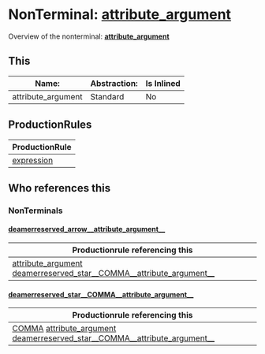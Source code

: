 # NonTerminal: **[attribute_argument](./attribute_argument.md)**

Overview of the nonterminal: **[attribute_argument](./attribute_argument.md)**



## This

| Name:                | Abstraction:    | Is Inlined |
| -------------------- | --------------- | ---------- |
| attribute_argument | Standard | No |



## ProductionRules

| ProductionRule |
| ---- |
| [expression](./expression.md)  |




## Who references this

### NonTerminals


#### [deamerreserved_arrow__attribute_argument__](./../Grammar/deamerreserved_arrow__attribute_argument__.md)

| Productionrule referencing this                      |
| ---------------------------------------------------- |
| [attribute_argument](./attribute_argument.md) [deamerreserved_star__COMMA__attribute_argument__](./deamerreserved_star__COMMA__attribute_argument__.md)  |


#### [deamerreserved_star__COMMA__attribute_argument__](./../Grammar/deamerreserved_star__COMMA__attribute_argument__.md)

| Productionrule referencing this                      |
| ---------------------------------------------------- |
| [COMMA](./../Lexicon/COMMA.md) [attribute_argument](./attribute_argument.md) [deamerreserved_star__COMMA__attribute_argument__](./deamerreserved_star__COMMA__attribute_argument__.md)  |



